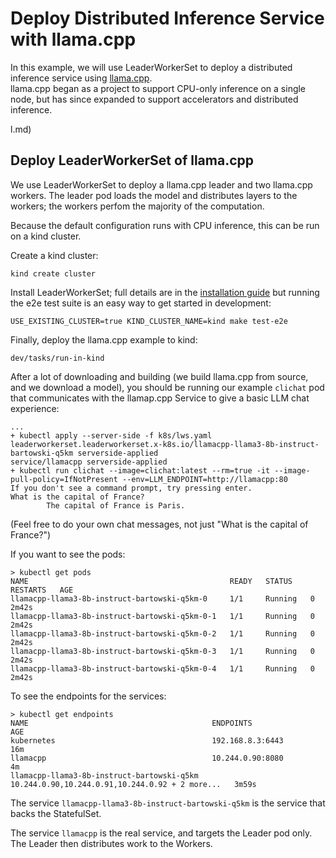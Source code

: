 # Deploy Distributed Inference Service with llama.cpp

In this example, we will use LeaderWorkerSet to deploy a distributed
inference service using [llama.cpp](https://github.com/ggerganov/llama.cpp).    
llama.cpp began as a project to support CPU-only inference on a single node, but has
since expanded to support accelerators and distributed inference.

l.md)

## Deploy LeaderWorkerSet of llama.cpp

We use LeaderWorkerSet to deploy a llama.cpp leader and two llama.cpp workers.
The leader pod loads the model and distributes layers to the workers; the workers
perfom the majority of the computation.

Because the default configuration runs with CPU inference, this can be run on a kind cluster.

Create a kind cluster:

```shell
kind create cluster
```

Install LeaderWorkerSet; full details are in the [installation guide](https://github.com/kubernetes-sigs/lws/blob/main/docs/setup/install.md) but running the e2e test suite is an easy way to get started in development:

```shell
USE_EXISTING_CLUSTER=true KIND_CLUSTER_NAME=kind make test-e2e
```

Finally, deploy the llama.cpp example to kind:
```shell
dev/tasks/run-in-kind
```

After a lot of downloading and building (we build llama.cpp from source, and we download
a model), you should be running our example `clichat` pod that communicates with the llamap.cpp
Service to give a basic LLM chat experience:

```
...
+ kubectl apply --server-side -f k8s/lws.yaml
leaderworkerset.leaderworkerset.x-k8s.io/llamacpp-llama3-8b-instruct-bartowski-q5km serverside-applied
service/llamacpp serverside-applied
+ kubectl run clichat --image=clichat:latest --rm=true -it --image-pull-policy=IfNotPresent --env=LLM_ENDPOINT=http://llamacpp:80
If you don't see a command prompt, try pressing enter.
What is the capital of France?
        The capital of France is Paris.
```

(Feel free to do your own chat messages, not just "What is the capital of France?")

If you want to see the pods:

```shell
> kubectl get pods 
NAME                                             READY   STATUS    RESTARTS   AGE
llamacpp-llama3-8b-instruct-bartowski-q5km-0     1/1     Running   0          2m42s
llamacpp-llama3-8b-instruct-bartowski-q5km-0-1   1/1     Running   0          2m42s
llamacpp-llama3-8b-instruct-bartowski-q5km-0-2   1/1     Running   0          2m42s
llamacpp-llama3-8b-instruct-bartowski-q5km-0-3   1/1     Running   0          2m42s
llamacpp-llama3-8b-instruct-bartowski-q5km-0-4   1/1     Running   0          2m42s
```

To see the endpoints for the services:

```
> kubectl get endpoints
NAME                                         ENDPOINTS                                         AGE
kubernetes                                   192.168.8.3:6443                                  16m
llamacpp                                     10.244.0.90:8080                                  4m
llamacpp-llama3-8b-instruct-bartowski-q5km   10.244.0.90,10.244.0.91,10.244.0.92 + 2 more...   3m59s
```

The service `llamacpp-llama3-8b-instruct-bartowski-q5km` is the service that backs the StatefulSet.

The service `llamacpp` is the real service, and targets the Leader pod only.  The Leader then distributes work to the Workers.
